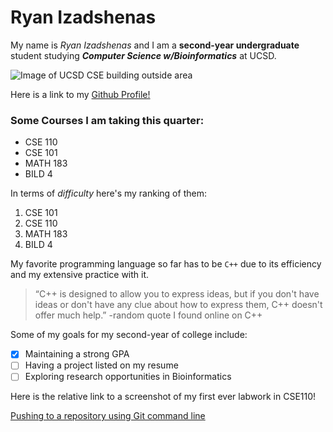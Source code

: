 # Ryan Izadshenas

My name is *Ryan Izadshenas* and I am a **second-year undergraduate** student studying ***Computer Science w/Bioinformatics*** at UCSD.

![Image of UCSD CSE building outside area](https://studyabroad.ucsd.edu/_images/majors-maps/major-modules/cse-building.jpg)

Here is a link to my [Github Profile!](https://github.com/Ryan-izad)

### Some Courses I am taking this quarter: 

- CSE 110
- CSE 101
- MATH 183
- BILD 4

In terms of *difficulty* here's my ranking of them: 

1. CSE 101
2. CSE 110
3. MATH 183
4. BILD 4

My favorite programming language so far has to be `C++` due to its efficiency and my extensive practice with it.

> “C++ is designed to allow you to express ideas, but if you don't have ideas or don't have any clue about how to express them, C++ doesn't offer much help.” -random quote I found online on C++ 

Some of my goals for my second-year of college include:

- [x] Maintaining a strong GPA
- [ ] Having a project listed on my resume
- [ ] Exploring research opportunities in Bioinformatics

Here is the relative link to a screenshot of my first ever labwork in CSE110!

[Pushing to a repository using Git command line](screenshots/gitPush.png)


